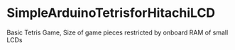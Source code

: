 # SimpleArduinoTetrisforHitachiLCD
Basic Tetris Game, Size of game pieces restricted by onboard RAM of small LCDs
